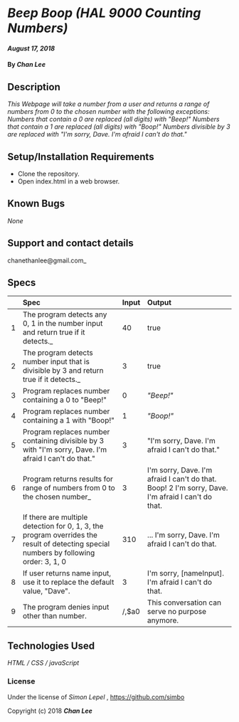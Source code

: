 # _Beep Boop (HAL 9000 Counting Numbers)_

#### _August 17, 2018_

#### By _**Chan Lee**_

## Description

_This Webpage will take a number from a user and returns a range of numbers from 0 to the chosen number with the following exceptions:
Numbers that contain a 0 are replaced (all digits) with "Beep!"
Numbers that contain a 1 are replaced (all digits) with "Boop!"
Numbers divisible by 3 are replaced with "I'm sorry, Dave. I'm afraid I can't do that."_

## Setup/Installation Requirements

* Clone the repository.
* Open index.html in a web browser.

## Known Bugs

_None_

## Support and contact details

chanethanlee@gmail.com_

## Specs

| | Spec | Input | Output |
| :-------------     | :-------------     | :------------- | :------------- |
| 1 |The program detects any 0, 1 in the number input and return true if it detects._  | 40 | true |
| 2 |The program detects number input that is divisible by 3 and return true if it detects._  | 3 | true |
| 3 | Program replaces number containing a 0 to "Beep!"  | 0 | _"Beep!"_ |
| 4 | Program replaces number containing a 1 with "Boop!" | 1 | _"Boop!"_ |
| 5 | Program replaces number containing divisible by 3 with "I'm sorry, Dave. I'm afraid I can't do that." | 3 | "I'm sorry, Dave. I'm afraid I can't do that." |
| 6 | Program returns results for range of numbers from 0 to the chosen number_ | 3 | I'm sorry, Dave. I'm afraid I can't do that. Boop! 2 I'm sorry, Dave. I'm afraid I can't do that. |
| 7 | If there are multiple detection for 0, 1, 3, the program overrides the result of detecting special numbers by following order: 3, 1, 0 | 310 | ... I'm sorry, Dave. I'm afraid I can't do that. |
| 8 | If user returns name input, use it to replace the default value, "Dave". | 3 | I'm sorry, [nameInput]. I'm afraid I can't do that. |
| 9 | The program denies input other than number. | /,$a0 | This conversation can serve no purpose anymore. |

## Technologies Used

_HTML / CSS / javaScript_

### License

Under the license of _Simon Lepel_ , https://github.com/simbo

Copyright (c) 2018 **_Chan Lee_**
